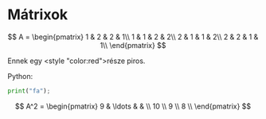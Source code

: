 # Mátrixok
$$
A = \begin{pmatrix}  
1 & 2 & 2 & 1\\  
1 & 1 & 2 & 2\\
2 & 1 & 1 & 2\\
2 & 2 & 1 & 1\\  
\end{pmatrix}
$$

Ennek egy <style "color:red">része</style> piros.

Python:

```python
print("fa");
```

$$
A^2 = \begin{pmatrix}  
9 & \ldots & & \\  
10 \\
9 \\
8 \\  
\end{pmatrix}
$$
<!--stackedit_data:
eyJoaXN0b3J5IjpbMjg4ODA2MzE0LDg0NjM0Nzg4OV19
-->